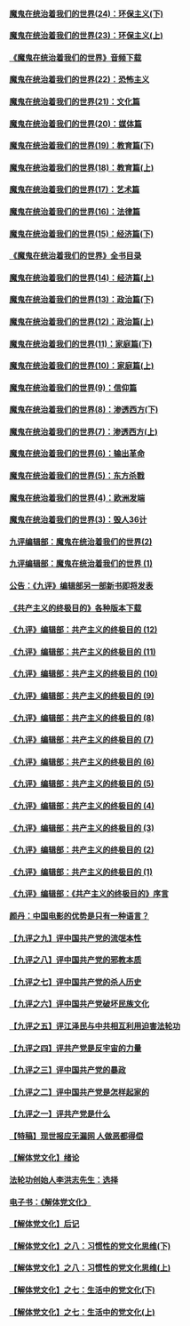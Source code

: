 #### [魔鬼在统治着我们的世界(24)：环保主义(下)](../pages/nsc422/n10695307.md?t=10072131) 

#### [魔鬼在统治着我们的世界(23)：环保主义(上)](../pages/nsc422/n10688613.md?t=10072131) 

#### [《魔鬼在统治着我们的世界》音频下载](../pages/nsc422/n10635553.md?t=10072131) 

#### [魔鬼在统治着我们的世界(22)：恐怖主义](../pages/nsc422/n10614727.md?t=10072131) 

#### [魔鬼在统治着我们的世界(21)：文化篇](../pages/nsc422/n10597706.md?t=10072131) 

#### [魔鬼在统治着我们的世界(20)：媒体篇](../pages/nsc422/n10586579.md?t=10072131) 

#### [魔鬼在统治着我们的世界(19)：教育篇(下)](../pages/nsc422/n10564808.md?t=10072131) 

#### [魔鬼在统治着我们的世界(18)：教育篇(上)](../pages/nsc422/n10526970.md?t=10072131) 

#### [魔鬼在统治着我们的世界(17)：艺术篇](../pages/nsc422/n10499093.md?t=10072131) 

#### [魔鬼在统治着我们的世界(16)：法律篇](../pages/nsc422/n10485969.md?t=10072131) 

#### [魔鬼在统治着我们的世界(15)：经济篇(下)](../pages/nsc422/n10469975.md?t=10072131) 

#### [《魔鬼在统治着我们的世界》全书目录](../pages/nsc422/n10464261.md?t=10072131) 

#### [魔鬼在统治着我们的世界(14)：经济篇(上)](../pages/nsc422/n10457370.md?t=10072131) 

#### [魔鬼在统治着我们的世界(13)：政治篇(下)](../pages/nsc422/n10448270.md?t=10072131) 

#### [魔鬼在统治着我们的世界(12)：政治篇(上)](../pages/nsc422/n10444576.md?t=10072131) 

#### [魔鬼在统治着我们的世界(11)：家庭篇(下)](../pages/nsc422/n10440961.md?t=10072131) 

#### [魔鬼在统治着我们的世界(10)：家庭篇(上)](../pages/nsc422/n10435448.md?t=10072131) 

#### [魔鬼在统治着我们的世界(9)：信仰篇](../pages/nsc422/n10432159.md?t=10072131) 

#### [魔鬼在统治着我们的世界(8)：渗透西方(下)](../pages/nsc422/n10429603.md?t=10072131) 

#### [魔鬼在统治着我们的世界(7)：渗透西方(上)](../pages/nsc422/n10426013.md?t=10072131) 

#### [魔鬼在统治着我们的世界(6)：输出革命](../pages/nsc422/n10421536.md?t=10072131) 

#### [魔鬼在统治着我们的世界(5)：东方杀戮](../pages/nsc422/n10417707.md?t=10072131) 

#### [魔鬼在统治着我们的世界(4)：欧洲发端](../pages/nsc422/n10414890.md?t=10072131) 

#### [魔鬼在统治着我们的世界(3)：毁人36计](../pages/nsc422/n10411583.md?t=10072131) 

#### [九评编辑部：魔鬼在统治着我们的世界(2)](../pages/nsc422/n10410036.md?t=10072131) 

#### [九评编辑部：魔鬼在统治着我们的世界 (1)](../pages/nsc422/n10406825.md?t=10072131) 

#### [公告：《九评》编辑部另一部新书即将发表](../pages/nsc422/n10405104.md?t=10072131) 

#### [《共产主义的终极目的》各种版本下载](../pages/nsc422/n10022138.md?t=10072131) 

#### [《九评》编辑部：共产主义的终极目的 (12)](../pages/nsc422/n9933272.md?t=10072131) 

#### [《九评》编辑部：共产主义的终极目的 (11)](../pages/nsc422/n9924973.md?t=10072131) 

#### [《九评》编辑部：共产主义的终极目的 (10)](../pages/nsc422/n9920883.md?t=10072131) 

#### [《九评》编辑部：共产主义的终极目的 (9)](../pages/nsc422/n9916363.md?t=10072131) 

#### [《九评》编辑部：共产主义的终极目的 (8)](../pages/nsc422/n9912488.md?t=10072131) 

#### [《九评》编辑部：共产主义的终极目的 (7)](../pages/nsc422/n9901176.md?t=10072131) 

#### [《九评》编辑部：共产主义的终极目的 (6)](../pages/nsc422/n9899359.md?t=10072131) 

#### [《九评》编辑部：共产主义的终极目的 (5)](../pages/nsc422/n9893174.md?t=10072131) 

#### [《九评》编辑部：共产主义的终极目的 (4)](../pages/nsc422/n9891246.md?t=10072131) 

#### [《九评》编辑部：共产主义的终极目的 (3)](../pages/nsc422/n9879879.md?t=10072131) 

#### [《九评》编辑部：共产主义的终极目的 (2)](../pages/nsc422/n9876205.md?t=10072131) 

#### [《九评》编辑部：共产主义的终极目的 (1)](../pages/nsc422/n9865857.md?t=10072131) 

#### [《九评》编辑部：《共产主义的终极目的》序言](../pages/nsc422/n9862666.md?t=10072131) 

#### [颜丹：中国电影的优势是只有一种语言？](../pages/nsc422/n9583062.md?t=10072131) 

#### [【九评之九】评中国共产党的流氓本性](../pages/nsc422/n737542.md?t=10072131) 

#### [【九评之八】评中国共产党的邪教本质](../pages/nsc422/n735942.md?t=10072131) 

#### [【九评之七】评中国共产党的杀人历史](../pages/nsc422/n733806.md?t=10072131) 

#### [【九评之六】评中国共产党破坏民族文化](../pages/nsc422/n731667.md?t=10072131) 

#### [【九评之五】评江泽民与中共相互利用迫害法轮功](../pages/nsc422/n730058.md?t=10072131) 

#### [【九评之四】评共产党是反宇宙的力量](../pages/nsc422/n727814.md?t=10072131) 

#### [【九评之三】评中国共产党的暴政](../pages/nsc422/n725597.md?t=10072131) 

#### [【九评之二】评中国共产党是怎样起家的](../pages/nsc422/n723946.md?t=10072131) 

#### [【九评之一】评共产党是什么](../pages/nsc422/n722529.md?t=10072131) 

#### [【特稿】现世报应无漏网 人做恶都得偿](../pages/nsc422/n4215167.md?t=10072131) 

#### [【解体党文化】绪论](../pages/nsc422/n1449356.md?t=10072131) 

#### [法轮功创始人李洪志先生：选择](../pages/nsc422/n3580738.md?t=10072131) 

#### [电子书：《解体党文化》](../pages/nsc422/n1573484.md?t=10072131) 

#### [【解体党文化】后记](../pages/nsc422/n1531999.md?t=10072131) 

#### [【解体党文化】之八：习惯性的党文化思维(下)](../pages/nsc422/n1526477.md?t=10072131) 

#### [【解体党文化】之八：习惯性的党文化思维(上)](../pages/nsc422/n1520631.md?t=10072131) 

#### [【解体党文化】之七：生活中的党文化(下)](../pages/nsc422/n1513446.md?t=10072131) 

#### [【解体党文化】之七：生活中的党文化(上)](../pages/nsc422/n1509358.md?t=10072131) 


